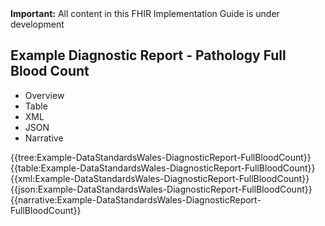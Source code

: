 <div class="warning"><b>Important:</b> All content in this FHIR Implementation Guide is under development</div>

## Example Diagnostic Report - Pathology Full Blood Count

<div class="tab-wrap">
  <ul class="tab-head">
    <li class="tablink" onclick="openCity(this,'tabtree')" data-target="tabtree">
      Overview
    </li>
    <li class="tablink" onclick="openCity(this,'tabtable')" data-target="tabtable">
      Table
    </li>
    <li class="tablink tab-active" onclick="openCity(this,'tabxml')" data-target="tabxml">
      XML
    </li>    
    <li class="tablink" onclick="openCity(this,'tabjson')" data-target="tabjson">
      JSON
    </li>    
    <li class="tablink" onclick="openCity(this,'tabnarrative')" data-target="tabnarrative">
      Narrative
    </li>
  </ul>
  <div class="tab-main">
    <div id="tabtree" class="tabcontent">
      {{tree:Example-DataStandardsWales-DiagnosticReport-FullBloodCount}}
    </div>
    <div id="tabtable" class="tabcontent">
      {{table:Example-DataStandardsWales-DiagnosticReport-FullBloodCount}}
    </div>       
    <div id="tabxml" class="tabcontent active">      
      {{xml:Example-DataStandardsWales-DiagnosticReport-FullBloodCount}}
    </div>
    <div id="tabjson" class="tabcontent">
      {{json:Example-DataStandardsWales-DiagnosticReport-FullBloodCount}}
    </div>       
    <div id="tabnarrative" class="tabcontent">
      {{narrative:Example-DataStandardsWales-DiagnosticReport-FullBloodCount}}
    </div>  
  </div>
</div>